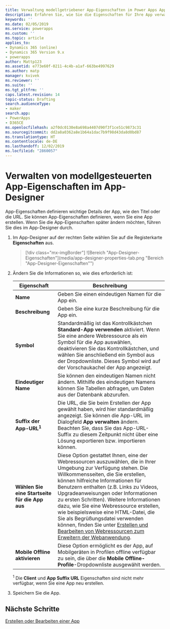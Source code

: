 ```yaml
---
title: Verwaltung modellgetriebener App-Eigenschaften im Power Apps App Designer | MicrosoftDocs
description: Erfahren Sie, wie Sie die Eigenschaften für Ihre App verwalten
keywords: ''
ms.date: 02/05/2019
ms.service: powerapps
ms.custom: ''
ms.topic: article
applies_to:
- Dynamics 365 (online)
- Dynamics 365 Version 9.x
- powerapps
author: Mattp123
ms.assetid: e773e60f-0211-4c4b-a1af-663be4997629
ms.author: matp
manager: kvivek
ms.reviewer: ''
ms.suite: ''
ms.tgt_pltfrm: ''
caps.latest.revision: 14
topic-status: Drafting
search.audienceType:
- maker
search.app:
- PowerApps
- D365CE
ms.openlocfilehash: a2f0dc0130e8a698a4407d90f3f1ce51c9873c31
ms.sourcegitcommit: dd2a8a0362a8e1b64a1dac7b9f98d43da8d0bd87
ms.translationtype: HT
ms.contentlocale: de-DE
ms.lasthandoff: 12/02/2019
ms.locfileid: "2860057"
---
```

# <a name="manage-model-driven-app-properties-in-the-app-designer"></a>Verwalten von modellgesteuerten App-Eigenschaften im App-Designer

App-Eigenschaften definieren wichtige Details der App, wie den Titel oder die URL. Sie können App-Eigenschaften definieren, wenn Sie eine App erstellen. Wenn Sie die App-Eigenschaften später ändern möchten, führen Sie dies im App-Designer durch.  
  
1.  Im App-Designer auf der rechten Seite wählen Sie auf die Registerkarte **Eigenschaften** aus.  

    > [!div class="mx-imgBorder"] 
    > ![Bereich "App-Designer-Eigenschaften"](media/app-designer-properties-tab.png "Bereich "App-Designer-Eigenschaften"")  
  
2.  Ändern Sie die Informationen so, wie dies erforderlich ist:  

    |Eigenschaft|Beschreibung|  
    |--------------|-----------------|
    |**Name**|Geben Sie einen eindeutigen Namen für die App ein.|  
    |**Beschreibung**|Geben Sie eine kurze Beschreibung für die App ein.|  
    |**Symbol**|Standardmäßig ist das Kontrollkästchen **Standard-App verwenden** aktiviert. Wenn Sie eine andere Webressource als ein Symbol für die App auswählen, deaktivieren Sie das Kontrollkästchen, und wählen Sie anschließend ein Symbol aus der Dropdownliste. Dieses Symbol wird auf der Vorschaukachel der App angezeigt.|
    |**Eindeutiger Name**| Sie können den eindeutigen Namen nicht ändern. Mithilfe des eindeutigen Namens können Sie Tabellen abfragen, um Daten aus der Datenbank abzurufen.|
    |**Suffix der App-URL<sup>1</sup>**| Die URL, die Sie beim Erstellen der App gewählt haben, wird hier standardmäßig angezeigt. Sie können die App-URL im Dialogfeld **App verwalten** ändern. Beachten Sie, dass Sie das App-URL-Suffix zu diesem Zeitpunkt nicht über eine Lösung exportieren bzw. importieren können.|
    |**Wählen Sie eine Startseite für die App aus**|Diese Option gestattet Ihnen, eine der Webressourcen auszuwählen, die in Ihrer Umgebung zur Verfügung stehen. Die Willkommensseiten, die Sie erstellen, können hilfreiche Informationen für Benutzern enthalten (z.B. Links zu Videos, Upgradeanweisungen oder Informationen zu ersten Schritten). Weitere Informationen dazu, wie Sie eine Webressource erstellen, wie beispielsweise eine HTML-Datei, die Sie als Begrüßungsdatei verwenden können, finden Sie unter [Erstellen und Bearbeiten von Webressourcen zum Erweitern der Webanwendung](create-edit-web-resources.md).|
    |**Mobile Offline aktivieren**|Diese Option ermöglicht es der App, auf Mobilgeräten in Profilen offline verfügbar zu sein, die über die **Mobile Offline-Profile**-Dropdownliste ausgewählt werden.|

    <sup>1</sup> Die **Client** und **App Suffix URL** Eigenschaften sind nicht mehr verfügbar, wenn Sie eine App neu erstellen.
3.  Speichern Sie die App.  
  
## <a name="next-steps"></a>Nächste Schritte  
 [Erstellen oder Bearbeiten einer App](create-edit-app.md)
